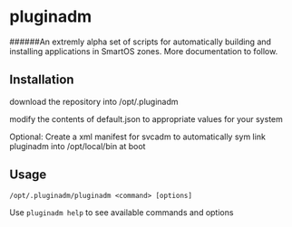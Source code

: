# pluginadm

######An extremly alpha set of scripts for automatically building and installing applications in SmartOS zones. More documentation to follow.

## Installation

download the repository into /opt/.pluginadm

modify the contents of default.json to appropriate values for your system

Optional: Create a xml manifest for svcadm to automatically sym link pluginadm into /opt/local/bin at boot

## Usage

`/opt/.pluginadm/pluginadm <command> [options]`

Use `pluginadm help` to see available commands and options

